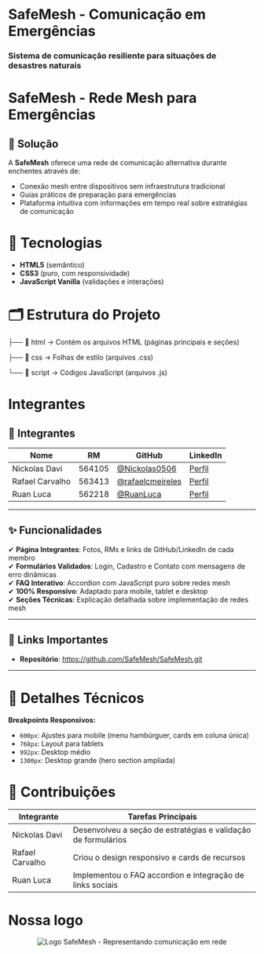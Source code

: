 # SafeMesh - Comunicação em Emergências

### Sistema de comunicação resiliente para situações de desastres naturais

# SafeMesh - Rede Mesh para Emergências

## 🎯 Solução  
A **SafeMesh** oferece uma rede de comunicação alternativa durante enchentes através de:  
- Conexão mesh entre dispositivos sem infraestrutura tradicional  
- Guias práticos de preparação para emergências  
- Plataforma intuitiva com informações em tempo real sobre estratégias de comunicação

# 🚀 Tecnologias  
- **HTML5** (semântico)  
- **CSS3** (puro, com responsividade)  
- **JavaScript Vanilla** (validações e interações)
  
# 🗂️ Estrutura do Projeto
 
├── 📂 html → Contém os arquivos HTML (páginas principais e seções)


├── 📂 css → Folhas de estilo (arquivos .css)


└── 📂 script → Códigos JavaScript (arquivos .js)




# Integrantes

## 👥 Integrantes  
| Nome            | RM      | GitHub                                   | LinkedIn                                  |  
|-----------------|---------|------------------------------------------|-------------------------------------------|  
| Nickolas Davi   | 564105  | [@Nickolas0506](https://github.com/Nickolas0506) | [Perfil](https://www.linkedin.com/in/nickolas-davi-17824b355/) |  
| Rafael Carvalho | 563413  | [@rafaelcmeireles](https://github.com/rafaelcmeireles) | [Perfil](https://www.linkedin.com/in/rafael-carvalho-meireles-0a3a87130/) |  
| Ruan Luca       | 562218  | [@RuanLuca](https://github.com/RuanLuca) | [Perfil](https://www.linkedin.com/in/ruan-luca-feliciano-de-carvalho-a36905267/) |  

---

## ✨ Funcionalidades  
✔ **Página Integrantes**: Fotos, RMs e links de GitHub/LinkedIn de cada membro  
✔ **Formulários Validados**: Login, Cadastro e Contato com mensagens de erro dinâmicas  
✔ **FAQ Interativo**: Accordion com JavaScript puro sobre redes mesh  
✔ **100% Responsivo**: Adaptado para mobile, tablet e desktop  
✔ **Seções Técnicas**: Explicação detalhada sobre implementação de redes mesh  

--- 

## 🔗 Links Importantes  
- **Repositório**: https://github.com/SafeMesh/SafeMesh.git

---

# 📝 Detalhes Técnicos
**Breakpoints Responsivos:**
- `600px`: Ajustes para mobile (menu hambúrguer, cards em coluna única)
- `768px`: Layout para tablets
- `992px`: Desktop médio
- `1300px`: Desktop grande (hero section ampliada)

# 📌 Contribuições
Integrante | Tarefas Principais
-----------|-------------------
Nickolas Davi | Desenvolveu a seção de estratégias e validação de formulários  
Rafael Carvalho | Criou o design responsivo e cards de recursos  
Ruan Luca | Implementou o FAQ accordion e integração de links sociais

# Nossa logo 

<head>
    <meta charset="UTF-8">
    <meta name="viewport" content="width=device-width, initial-scale=1.0">
    <title>SafeMesh | Comunicação em Emergências</title>
    <link rel="icon" href="https://img.ge/i/cvngi60.png" type="image/jpeg">
    <link rel="stylesheet" href="style.css">
</head>
<body>
    <header>
        <div class="header-container">
            <div class="logo">
                <img src="https://img.ge/i/YPMiY81.png" alt="Logo SafeMesh - Representando comunicação em rede">

